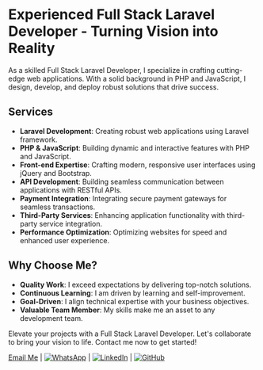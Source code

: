 # Experienced Full Stack Laravel Developer - Turning Vision into Reality

As a skilled Full Stack Laravel Developer, I specialize in crafting cutting-edge web applications. With a solid background in PHP and JavaScript, I design, develop, and deploy robust solutions that drive success.

## Services

- **Laravel Development**: Creating robust web applications using Laravel framework.
- **PHP & JavaScript**: Building dynamic and interactive features with PHP and JavaScript.
- **Front-end Expertise**: Crafting modern, responsive user interfaces using jQuery and Bootstrap.
- **API Development**: Building seamless communication between applications with RESTful APIs.
- **Payment Integration**: Integrating secure payment gateways for seamless transactions.
- **Third-Party Services**: Enhancing application functionality with third-party service integration.
- **Performance Optimization**: Optimizing websites for speed and enhanced user experience.

## Why Choose Me?

- **Quality Work**: I exceed expectations by delivering top-notch solutions.
- **Continuous Learning**: I am driven by learning and self-improvement.
- **Goal-Driven**: I align technical expertise with your business objectives.
- **Valuable Team Member**: My skills make me an asset to any development team.

Elevate your projects with a Full Stack Laravel Developer. Let's collaborate to bring your vision to life. Contact me now to get started!

[Email Me](mailto:hafiz9oman.dev@gmail.com) | [![WhatsApp](https://img.shields.io/badge/WhatsApp-Chat-brightgreen)](https://wa.me/923184195196) | [![LinkedIn](https://img.shields.io/badge/LinkedIn-Connect-blue)](https://linkedin.com/in/hafiz-nouman) | [![GitHub](https://img.shields.io/badge/GitHub-Follow-lightgrey)](https://github.com/hafiz9ouman)
